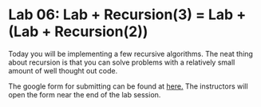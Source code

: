 # Lab 06: Lab + Recursion(3) = Lab + (Lab + Recursion(2))

Today you will be implementing a few recursive algorithms. The neat thing about recursion is that you can solve problems with a relatively small amount of well thought out code.

The google form for submitting can be found at [here.](https://docs.google.com/forms/d/e/1FAIpQLSd43A_6lWQOpTA5uFMDK90GErP6kyfgBkeUvFJ87HI-CT02RA/viewform?usp=sf_link) The instructors will open the form near the end of the lab session.
